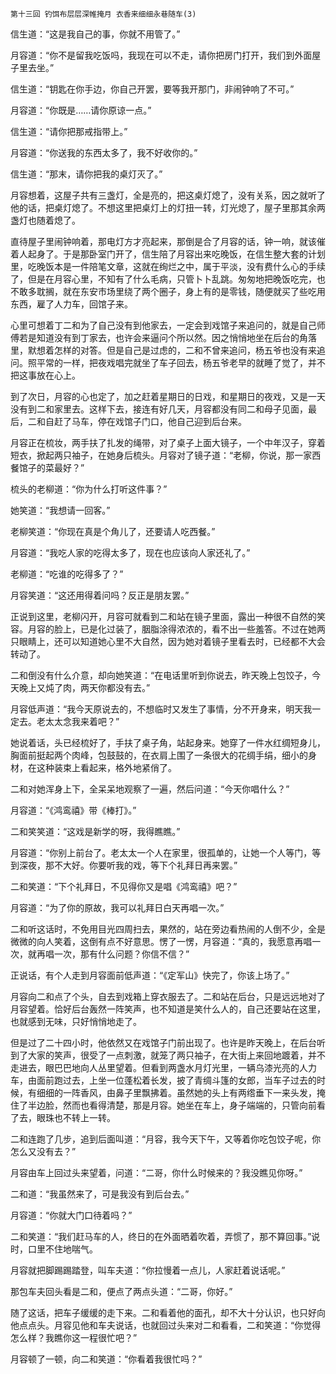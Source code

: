     第十三回 钓饵布层层深帷掩月 衣香来细细永巷随车(3) 

   信生道：“这是我自己的事，你就不用管了。”

   月容道：“你不是留我吃饭吗，我现在可以不走，请你把房门打开，我们到外面屋子里去坐。”

   信生道：“钥匙在你手边，你自己开罢，要等我开那门，非闹钟响了不可。”

   月容道：“你既是……请你原谅一点。”

   信生道：“请你把那戒指带上。”

   月容道：“你送我的东西太多了，我不好收你的。”

   信生道：“那末，请你把我的桌灯灭了。”

   月容想着，这屋子共有三盏灯，全是亮的，把这桌灯熄了，没有关系，因之就听了他的话，把桌灯熄了。不想这里把桌灯上的灯扭一转，灯光熄了，屋子里那其余两盏灯也随着熄了。

   直待屋子里闹钟响着，那电灯方才亮起来，那倒是合了月容的话，钟一响，就该催着人起身了。于是那卧室门开了，信生陪了月容出来吃晚饭，在信生整大套的计划里，吃晚饭本是一件陪笔文章，这就在绚烂之中，属于平淡，没有费什么心的手续了，但是在月容心里，不知有了什么毛病，只管卜卜乱跳。匆匆地把晚饭吃完，也不敢多耽搁，就在东安市场里绕了两个圈子，身上有的是零钱，随便就买了些吃用东西，雇了人力车，回馆子来。

   心里可想着丁二和为了自己没有到他家去，一定会到戏馆子来追问的，就是自己师傅若是知道没有到丁家去，也许会来逼问个所以然。因之悄悄地坐在后台的角落里，默想着怎样的对答。但是自己是过虑的，二和不曾来追问，杨五爷也没有来追问。照平常的一样，把夜戏唱完就坐了车子回去，杨五爷老早的就睡了觉了，并不把这事放在心上。

   到了次日，月容的心也定了，加之赶着星期日的日戏，和星期日的夜戏，又是一天没有到二和家里去。这样下去，接连有好几天，月容都没有同二和母子见面，最后，二和自赶了马车，停在戏馆子门口，他自己迎到后台来。

   月容正在梳妆，两手扶了扎发的绳带，对了桌子上面大镜子，一个中年汉子，穿着短衣，掀起两只袖子，在她身后梳头。月容对了镜子道：“老柳，你说，那一家西餐馆子的菜最好？”

   梳头的老柳道：“你为什么打听这件事？”

   她笑道：“我想请一回客。”

   老柳笑道：“你现在真是个角儿了，还要请人吃西餐。”

   月容道：“我吃人家的吃得太多了，现在也应该向人家还礼了。”

   老柳道：“吃谁的吃得多了？”

   月容笑道：“这还用得着问吗？反正是朋友罢。”

   正说到这里，老柳闪开，月容可就看到二和站在镜子里面，露出一种很不自然的笑容。月容的脸上，已是化过装了，胭脂涂得浓浓的，看不出一些羞答。不过在她两只眼睛上，还可以知道她心里不大自然，因为她对着镜子里看去时，已经都不大会转动了。

   二和倒没有什么介意，却向她笑道：“在电话里听到你说去，昨天晚上包饺子，今天晚上又炖了肉，两天你都没有去。”

   月容低声道：“我今天原说去的，不想临时又发生了事情，分不开身来，明天我一定去。老太太念我来着吧？”

   她说着话，头已经梳好了，手扶了桌子角，站起身来。她穿了一件水红绸短身儿，胸面前挺起两个肉峰，包鼓鼓的，在衣肩上围了一条很大的花绸手绢，细小的身材，在这种装束上看起来，格外地紧俏了。

   二和对她浑身上下，全呆呆地观察了一遍，然后问道：“今天你唱什么？”

   月容道：“《鸿鸾禧》带《棒打》。”

   二和笑笑道：“这戏是新学的呀，我得瞧瞧。”

   月容道：“你别上前台了。老太太一个人在家里，很孤单的，让她一个人等门，等到深夜，那不大好。你要听我的戏，等下个礼拜日再来罢。”

   二和笑道：“下个礼拜日，不见得你又是唱《鸿鸾禧》吧？”

   月容道：“为了你的原故，我可以礼拜日白天再唱一次。”

   二和听这话时，不免用目光四周扫去，果然的，站在旁边看热闹的人倒不少，全是微微的向人笑着，这倒有点不好意思。愣了一愣，月容道：“真的，我愿意再唱一次，就再唱一次，那有什么问题？你信不信？”

   正说话，有个人走到月容面前低声道：“《定军山》快完了，你该上场了。”

   月容向二和点了个头，自去到戏箱上穿衣服去了。二和站在后台，只是远远地对了月容望着。恰好后台轰然一阵笑声，也不知道是笑什么人的，自己还要站在这里，也就感到无味，只好悄悄地走了。

   但是过了二十四小时，他依然又在戏馆子门前出现了。也许是昨天晚上，在后台听到了大家的笑声，很受了一点刺激，就笼了两只袖子，在大街上来回地踱着，并不走进去，眼巴巴地向人丛里望着。但看到两盏水月灯光里，一辆乌漆光亮的人力车，由面前跑过去，上坐一位蓬松着长发，披了青绸斗篷的女郎，当车子过去的时候，有细细的一阵香风，由鼻子里飘拂着。虽然她的头上有两绺垂下一来头发，掩住了半边脸，然而也看得清楚，那是月容。她坐在车上，身子端端的，只管向前看了去，眼珠也不转上一转。

   二和连跑了几步，追到后面叫道：“月容，我今天下午，又等着你吃包饺子呢，你怎么又没有去？”

   月容由车上回过头来望着，问道：“二哥，你什么时候来的？我没瞧见你呀。”

   二和道：“我虽然来了，可是我没有到后台去。”

   月容道：“你就大门口待着吗？”

   二和笑道：“我们赶马车的人，终日的在外面晒着吹着，弄惯了，那不算回事。”说时，口里不住地喘气。

   月容就把脚踢踢踏登，叫车夫道：“你拉慢着一点儿，人家赶着说话呢。”

   那包车夫回头看是二和，便点了两点头道：“二哥，你好。”

   随了这话，把车子缓缓的走下来。二和看着他的面孔，却不大十分认识，也只好向他点点头。月容见他和车夫说话，也就回过头来对二和看看，二和笑道：“你觉得怎么样？我瞧你这一程很忙吧？”

   月容顿了一顿，向二和笑道：“你看着我很忙吗？”

